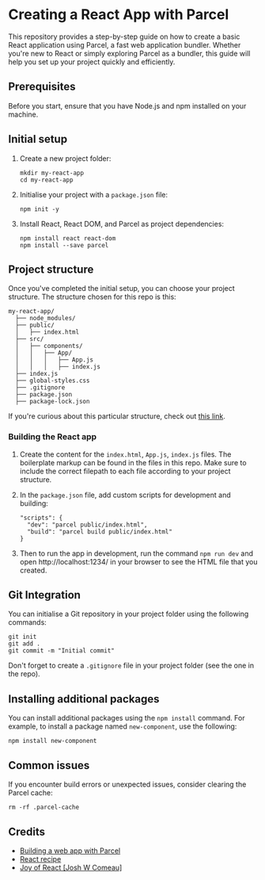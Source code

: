 # Creating a React App with Parcel

This repository provides a step-by-step guide on how to create a basic React application using Parcel, a fast web application bundler. Whether you're new to React or simply exploring Parcel as a bundler, this guide will help you set up your project quickly and efficiently.

## Prerequisites

Before you start, ensure that you have Node.js and npm installed on your machine.

## Initial setup

1. Create a new project folder:
   ```
   mkdir my-react-app
   cd my-react-app
   ```
2. Initialise your project with a `package.json` file:
   ```
   npm init -y
   ```
3. Install React, React DOM, and Parcel as project dependencies:
   ```
   npm install react react-dom
   npm install --save parcel
   ```

## Project structure

Once you've completed the initial setup, you can choose your project structure. The structure chosen for this repo is this:

```
my-react-app/
  ├── node_modules/
  ├── public/
  │   ├── index.html
  ├── src/
  │   ├── components/
  │   │   ├── App/
  │   │   │   ├── App.js
  │   │   │   ├── index.js
  ├── index.js
  ├── global-styles.css
  ├── .gitignore
  ├── package.json
  ├── package-lock.json

```

If you're curious about this particular structure, check out [this link](https://www.joshwcomeau.com/react/file-structure/).

### Building the React app

1. Create the content for the `index.html`, `App.js`, `index.js` files. The boilerplate markup can be found in the files in this repo. Make sure to include the correct filepath to each file according to your project structure.

2. In the `package.json` file, add custom scripts for development and building:
   ```
   "scripts": {
     "dev": "parcel public/index.html",
     "build": "parcel build public/index.html"
   }
   ```
3. Then to run the app in development, run the command `npm run dev` and open http://localhost:1234/ in your browser to see the HTML file that you created.

## Git Integration

You can initialise a Git repository in your project folder using the following commands:

```
git init
git add .
git commit -m "Initial commit"
```

Don't forget to create a `.gitignore` file in your project folder (see the one in the repo).

## Installing additional packages

You can install additional packages using the `npm install` command. For example, to install a package named `new-component`, use the following:

```
npm install new-component
```

## Common issues

If you encounter build errors or unexpected issues, consider clearing the Parcel cache:

```
rm -rf .parcel-cache
```

## Credits

- [Building a web app with Parcel](https://parceljs.org/getting-started/webapp/)
- [React recipe](https://parceljs.org/recipes/react/)
- [Joy of React \[Josh W Comeau\]](https://courses.joshwcomeau.com/joy-of-react)
